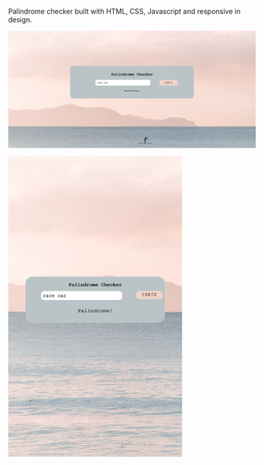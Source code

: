 Palindrome checker built with HTML, CSS, Javascript and responsive in design.

![](Picture2.png)

![](Picture1.png)
